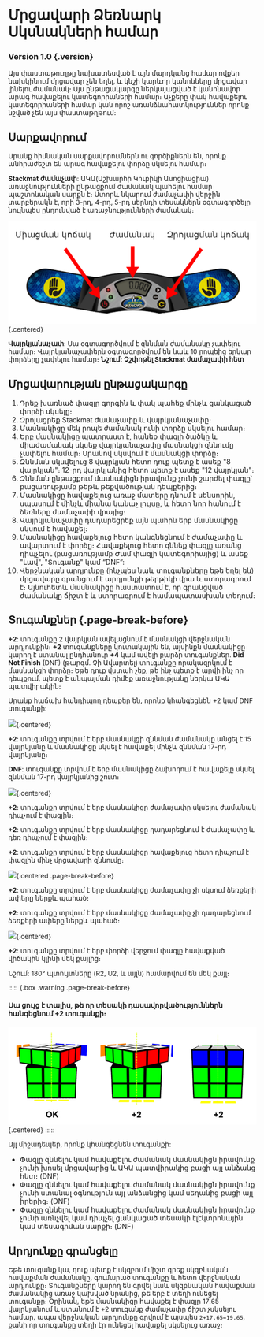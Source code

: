 # Մրցավարի Ձեռնարկ Սկսնակների համար

### Version 1.0 {.version}

Այս փաստաթուղթը նախատեսված է այն մարդկանց համար ովքեր նախկինում մրցավար չեն եղել, և կնշի կարևոր կանոնները մրցավար լինելու ժամանակ։ Այս ընթացակարգը ներկայացված է կանոնավոր արագ հավաքելու կատեգորիաների համար։ Աչքերը փակ հավաքելու կատեգորիաների համար կան որոշ առանձնահատկություններ որոնք նշված չեն այս փաստաթղթում։

## Սարքավորում

Սրանք հիմնական սարքավորումներն ու գործիքներն են, որոնք անհրաժեշտ են արագ հավաքելու փորձը սկսելու համար։

**Stackmat ժամաչափ**: ԱԿԱ(Աշխարհի Կուբիկի Ասոցիացիա) առաջնությունների ընթացքում ժամանակ պահելու համար պաշտոնական սարքն է։ Ստորև նկարում ժամաչափի վերջին տարբերակն է, որի 3-րդ, 4-րդ, 5-րդ սերնդի տեսակներն օգտագործելը նույնպես ընդունված է առաջնությունների ժամանակ։

![](images/timer-am.png){.centered}

**Վայրկյանաչափ**: Սա օգտագործվում է զննման ժամանակը չափելու համար։ Վայրկյանաչափերն օգտագործվում են նաև 10 րոպեից երկար փորձերը չափելու համար։ **Նշում: Չշփոթել Stackmat ժամաչափի հետ**

## Մրցավարության ընթացակարգը

1. Դրեք խառնած փազլը գորգին և փակ պահեք մինչև ցանկացած փորձի սկսելը։
2. Զրոյացրեք Stackmat ժամաչափը և վայրկյանաչափը։
3. Մասնակիցը մեկ րոպե ժամանակ ունի փորձը սկսելու համար։
4. Երբ մասնակիցը պատրաստ է, հանեք փազլի ծածկը և միաժամանակ սկսեք վայրկյանաչափը մասնակցի զննումը չափելու համար։ Սրանով սկսվում է մասնակցի փորձը։
5. Զննման սկսվելուց 8 վայրկյան հետո դուք պետք է ասեք "8 վայրկյան"։ 12-րդ վայրկյանից հետո պետք է ասեք "12 վայրկյան"։
6. Զննման ընթացքում մասնակիցն իրավունք չունի շարժել փազլը՝ բացառությամբ թեթև թեքվածության դեպքերից։
7. Մասնակիցը հավաքելուց առաջ մատերը դնում է սենսորին, սպասում է մինչև միանա կանաչ լույսը, և հետո նոր հանում է ձեռները ժամաչափի վրայից։
8. Վայրկյանաչափը դադարեցրեք այն պահին երբ մասնակիցը սկսում է հավաքել։
9. Մասնակիցը հավաքելուց հետո կանգնեցնում է ժամաչափը և ավարտում է փորձը։ Հավաքելուց հետո զննեք փազլը առանց դիպչելու (բացառությամբ Ժամ փազլի կատեգորիայից) և ասեք "Լավ", "Տուգանք" կամ “DNF”:
10. Վերջնական արդյունքը (ինչպես նաև տուգանքները եթե եղել են) մրցավարը գրանցում է արդյունքի թերթիկի վրա և ստորագրում է։ Այնուհետև մասնակիցը հաստատում է, որ գրանցված ժամանակը ճիշտ է և ստորագրում է համապատասխան տեղում։

## Տուգանքներ {.page-break-before}

**+2**: տուգանքը 2 վայրկյան ավելացնում է մասնակցի վերջնական արդյունքին։ **+2** տուգանքները կուտակային են, այսինքն մասնակիցը կարող է ստանալ ընդհանուր **+4** կամ ավելի բարձր տուգանքներ. **Did Not Finish** (DNF) (թարգմ․ Չի Ավարտել) տուգանքը որակազրկում է մասնակցի փորձը։ Եթե դուք վստահ չեք, թե ինչ պետք է արվի ինչ որ դեպքում, պետք է անպայման դիմեք առաջնությանը ներկա ԱԿԱ պատվիրակին։

Սրանք հաճախ հանդիպող դեպքեր են, որոնք կհանգեցնեն +2 կամ DNF տուգանքի:

![](images/penalty1.png){.centered}

**+2**: տուգանքը տրվում է երբ մասնակցի զննման ժամանակը անցել է 15 վայրկյանը և մասնակիցը սկսել է հավաքել մինչև զննման 17-րդ վայրկյանը։

**DNF**: տուգանքը տրվում է երբ մասնակիցը ձախողում է հավաքելը սկսել զննման 17-րդ վայրկյանից շուտ։

![](images/penalty2.png){.centered}

**+2**: տուգանքը տրվում է երբ մասնակիցը ժամաչափը սկսելու ժամանակ դիպչում է փազլին։

**+2**: տուգանքը տրվում է երբ մասնակիցը դադարեցնում է ժամաչափը և դեռ դիպչում է փազլին։

**+2**: տուգանքը տրվում է երբ մասնակիցը հավաքելուց հետո դիպչում է փազլին մինչ մրցավարի զննումը։

![](images/penalty3.png){.centered .page-break-before}

**+2**: տուգանքը տրվում է երբ մասնակիցը ժամաչափը չի սկսում ձեռքերի ափերը ներքև պահած։

**+2**: տուգանքը տրվում է երբ մասնակիցը ժամաչափը չի դադարեցնում ձեռքերի ափերը ներքև պահած։

![](images/penalty4.png){.centered}

**+2**: տուգանքը տրվում է երբ փորձի վերջում փազլը հավաքված վիճակին կլինի մեկ քայլից։

Նշում: 180° պտույտները (R2, U2, և այլն) համարվում են մեկ քայլ։

::::: {.box .warning .page-break-before}

#### Սա ցույց է տալիս, թե որ տեսակի դասավորվածություններն հանգեցնում +2 տուգանքի։

![](images/misalignments.png){.centered}
:::::

Այլ միջադեպեր, որոնք կհանգեցնեն տուգանքի:

- Փազլը զննելու կամ հավաքելու ժամանակ մասնակիցն իրավունք չունի խոսել մրցավարից և ԱԿԱ պատվիրակից բացի այլ անձանց հետ։ (DNF)
- Փազլը զննելու կամ հավաքելու ժամանակ մասնակիցն իրավունք չունի ստանալ օգնություն այլ անձանցից կամ սեղանից բացի այլ իրերից։ (DNF)
- Փազլը զննելու կամ հավաքելու ժամանակ մասնակիցն իրավունք չունի առնչվել կամ դիպչել ցանկացած տեսակի էլէկտրոնային կամ տեսագրման սարքի։ (DNF)

## Արդյունքը գրանցելը

Եթե տուգանք կա, դուք պետք է սկզբում միշտ գրեք սկզբնական հավաքման ժամանակը, գումարած տուգանքը և հետո վերջնական արդյունքը։ Տուգանքները կարող են գրվել նաև սկզբնական հավաքման ժամանակից առաջ կախված նրանից, թե երբ է տեղի ունեցել տուգանքը։ Օրինակ, եթե մասնակիցը հավաքել է փազլը 17․65 վայրկյանում և ստանում է +2 տուգանք ժամաչափը ճիշտ չսկսելու համար, ապա վերջնական արդյունքը գրվում է այսպես `2+17.65=19.65`, քանի որ տուգանքը տեղի էր ունեցել հավաքել սկսելուց առաջ։

<style>
  p { font-size: 10pt; }
</style>
